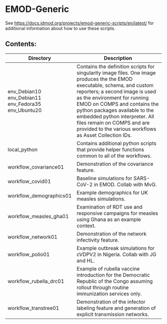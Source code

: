 # EMOD-Generic

See https://docs.idmod.org/projects/emod-generic-scripts/en/latest/ for
additional information about how to use these scripts.


## Contents:

| Directory | Description |
| --- | --- |
| env_Debian10 <br /> env_Debian11 <br /> env_Fedora35 <br /> env_Ubuntu20 |  Contains the definition scripts for singularity image files. One image produces the the EMOD executable, schema, and custom reporters; a second image is used as the environment for running EMOD on COMPS and contains the python packages available to the embedded python interpreter. All files remain on COMPS and are provided to the various workflows as Asset Collection IDs. |
| local_python             | Contains additional python scripts that provide helper functions common to all of the workflows. |
| workflow_covariance01    | Demonstration of the covariance feature. |
| workflow_covid01         | Baseline simulations for SARS-CoV-2 in EMOD. Collab with MvG. |
| workflow_demographics01  | Example demographics for UK measles simulations. |
| workflow_measles_gha01   | Examination of RDT use and responsive campaigns for measles using Ghana as an example context. |
| workflow_network01       | Demonstration of the network infectivity feature. |
| workflow_polio01         | Example outbreak simulations for cVDPV2 in Nigeria. Collab with JG and HL. |
| workflow_rubella_drc01   | Example of rubella vaccine introduction for the Democratic Republic of the Congo assuming rollout through routine immunization services only. |
| workflow_transtree01     | Demonstration of the infector labeling feature and generation of explicit transmission networks. |
